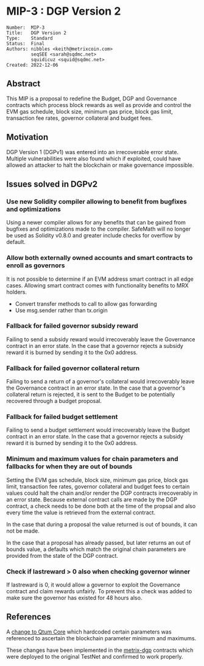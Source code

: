 # MIP-3 : DGP Version 2

```
Number:  MIP-3
Title:   DGP Version 2
Type:    Standard
Status:  Final
Authors: nibbles <keith@metrixcoin.com>
         seqSEE <sarah@sqdmc.net>
         squidicuz <squid@sqdmc.net>
Created: 2022-12-06
```

## Abstract

This MIP is a proposal to redefine the Budget, DGP and Governance contracts which process block rewards as well as provide and control the EVM gas schedule, block size, minimum gas price, block gas limit, transaction fee rates, governor collateral and budget fees. 

## Motivation

DGP Version 1 (DGPv1) was entered into an irrecoverable error state. Multiple vulnerabilities were also found which if exploited, could have allowed an attacker to halt the blockchain or make governance impossible.

## Issues solved in DGPv2
### Use new Solidity compiler allowing to benefit from bugfixes and optimizations
Using a newer compiler allows for any benefits that can be gained from bugfixes and optimizations made to the compiler. SafeMath will no longer be used as Solidity v0.8.0 and greater include checks for overflow by default.

### Allow both externally owned accounts and smart contracts to enroll as governors
It is not possible to determine if an EVM address smart contract in all edge cases. Allowing smart contract comes with functionality benefits to MRX holders.

- Convert transfer methods to call to allow gas forwarding
- Use msg.sender rather than tx.origin

### Fallback for failed governor subsidy reward
Failing to send a subsidy reward would irrecoverably leave the Governance contract in an error state. In the case that a governor rejects a subsidy reward it is burned by sending it to the 0x0 address.

### Fallback for failed governor collateral return
Failing to send a return of a governor's collateral would irrecoverably leave the Governance contract in an error state. In the case that a governor's collateral return is rejected, it is sent to the Budget to be potentially recovered through a budget proposal.

### Fallback for failed budget settlement
Failing to send a budget settlement would irrecoverably leave the Budget contract in an error state. In the case that a governor rejects a subsidy reward it is burned by sending it to the 0x0 address.

### Minimum and maximum values for chain parameters and fallbacks for when they are out of bounds
Setting the EVM gas schedule, block size, minimum gas price, block gas limit, transaction fee rates, governor collateral and budget fees to certain values could halt the chain and/or render the DGP contracts irrecoverably in an error state. Because external contract calls are made by the DGP contract, a check needs to be done both at the time of the propsal and also every time the value is retrieved from the external contract. 

In the case that during a proposal the value returned is out of bounds, it can not be made. 

In the case that a proposal has already passed, but later returns an out of bounds value, a defaults which match the original chain parameters are provided from the state of the DGP contract.

### Check if lastreward > 0 also when checking governor winner
If lastreward is 0, it would allow a governor to exploit the Governance contract and claim rewards unfairly. To prevent this a check was added to make sure the governor has existed for 48 hours also. 

## References

A [change to Qtum Core](https://github.com/qtumproject/qtum/pull/252) which hardcoded certain parameters was referenced to ascertain the blockchain parameter minimum and maximums. 

These changes have been implemented in the [metrix-dgp](https://github.com/TheLindaProjectInc/metrix-dgp/tree/46ed50d4114a8ffcd14e578a70c77a858e362832) contracts which were deployed to the original TestNet and confirmed to work properly.
